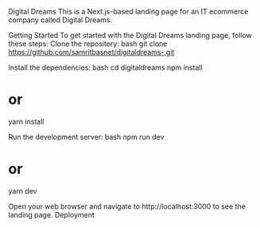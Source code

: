 Digital Dreams
This is a Next.js-based landing page for an IT ecommerce company called Digital Dreams.


Getting Started
To get started with the Digital Dreams landing page, follow these steps:
Clone the repository:
bash
git clone https://github.com/samritbasnet/digitaldreams-.git

Install the dependencies:
bash
cd digitaldreams
npm install
# or
yarn install

Run the development server:
bash
npm run dev
# or
yarn dev

Open your web browser and navigate to http://localhost:3000 to see the landing page.
Deployment
